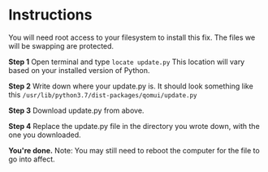 # Instructions
You will need root access to your filesystem to install this fix. The files we will be swapping are protected.

**Step 1**
Open terminal and type `locate update.py`
This location will vary based on your installed version of Python.

**Step 2**
Write down where your update.py is. It should look something like this `/usr/lib/python3.7/dist-packages/qomui/update.py`

**Step 3**
Download update.py from above.

**Step 4**
Replace the update.py file in the directory you wrote down, with the one you downloaded.

**You're done.**
Note: You may still need to reboot the computer for the file to go into affect.
